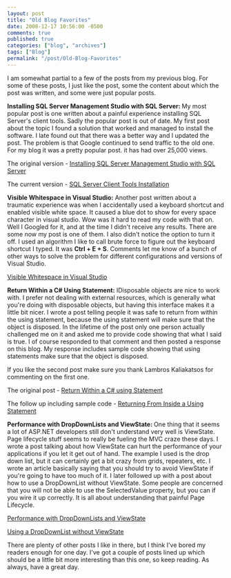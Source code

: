 ```yaml
---
layout: post
title: "Old Blog Favorites"
date: 2008-12-17 10:56:00 -0500
comments: true
published: true
categories: ["blog", "archives"]
tags: ["Blog"]
permalink: "/post/Old-Blog-Favorites"
---
```

<!-- more -->

<p>I am somewhat partial to a few of the posts from my previous blog. For some of these posts, I just like the post, some the content about which the post was written, and some were just popular posts.</p>
<p><strong>Installing SQL Server Management Studio with SQL Server: </strong>My most popular post is one written about a painful experience installing SQL Server's client tools. Sadly the popular post is out of date. My first post about the topic I found a solution that worked and managed to install the software. I late found out that there was a better way and I updated the post. The problem is that Google continued to send traffic to the old one. For my blog it was a pretty popular post. it has had over 25,000 views.</p>
<p>The original version - <a href="http://brendan.enrick.com/post/2009/05/06/Installing-SQL-Server-Management-Studio-with-SQL-Server.aspx" target="_blank">Installing SQL Server Management Studio with SQL Server</a></p>
<p>The current version - <a href="http://brendan.enrick.com/post/2009/05/06/SQL-Server-Client-Tools-Installation.aspx" target="_blank">SQL Server Client Tools Installation</a></p>
<p><strong>Visible Whitespace in Visual Studio:</strong> Another post written about a traumatic experience was when I accidentally used a keyboard shortcut and enabled visible white space. It caused a blue dot to show for every space character in visual studio. Wow was it hard to read my code with that on. Well I Googled for it, and at the time I didn't receive any results. There are some now my post is one of them. I also didn't notice the option to turn it off. I used an algorithm I like to call brute force to figure out the keyboard shortcut I typed. It was <strong>Ctrl + E + S</strong>. Comments let me know of a bunch of other ways to solve the problem for different configurations and versions of Visual Studio.</p>
<p><a href="http://brendan.enrick.com/post/2009/05/06/Visible-Whitespace-in-Visual-Studio.aspx" target="_blank">Visible Whitespace in Visual Studio</a></p>
<p><strong>Return Within a C# Using Statement:</strong> IDisposable objects are nice to work with. I prefer not dealing with external resources, which is generally what you're doing with disposable objects, but having this interface makes it a little bit nicer. I wrote a post telling people it was safe to return from within the using statement, because the using statement will make sure that the object is disposed. In the lifetime of the post only one person actually challenged me on it and asked me to provide code showing that what I said is true. I of course responded to that comment and then posted a response on this blog. My response includes sample code showing that using statements make sure that the object is disposed.</p>
<p>If you like the second post make sure you thank Lambros Kaliakatsos for commenting on the first one.</p>
<p>The original post - <a href="http://brendan.enrick.com/post/2009/05/06/Return-Within-a-C-Using-Statement.aspx" target="_blank">Return Within a C# using Statement</a></p>
<p>The follow up including sample code - <a href="http://brendan.enrick.com/post/2008/11/21/Returning-From-Inside-a-Using-Statement.aspx" target="_blank">Returning From Inside a Using Statement</a></p>
<p><strong>Performance with DropDownLists and ViewState: </strong>One thing that it seems a lot of ASP.NET developers still don't understand very well is ViewState. Page lifecycle stuff seems to really be fueling the MVC craze these days. I wrote a post talking about how ViewState can hurt the performance of your applications if you let it get out of hand. The example I used is the drop down list, but it can certainly get a bit crazy from grids, repeaters, etc. I wrote an article basically saying that you should try to avoid ViewState if you're going to have too much of it. I later followed up with a post about how to use a DropDownList without ViewState. Some people are concerned that you will not be able to use the SelectedValue property, but you can if you wire it up correctly. It is all about understanding that painful Page Lifecycle.</p>
<p><a href="http://brendan.enrick.com/post/2009/05/06/Performance-with-DropDownLists-and-ViewState.aspx" target="_blank">Performance with DropDownLists and ViewState</a></p>
<p><a href="http://brendan.enrick.com/post/2009/05/06/Using-a-DropDownList-without-ViewState.aspx" target="_blank">Using a DropDownList without ViewState</a></p>
<p>There are plenty of other posts I like in there, but I think I've bored my readers enough for one day. I've got a couple of posts lined up which should be a little bit more interesting than this one, so keep reading. As always, have a great day.</p>
